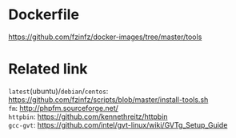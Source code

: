 # Dockerfile
https://github.com/fzinfz/docker-images/tree/master/tools

# Related link
`latest`(ubuntu)/`debian`/`centos`: https://github.com/fzinfz/scripts/blob/master/install-tools.sh  
`fm`: http://phpfm.sourceforge.net/  
`httpbin`: https://github.com/kennethreitz/httpbin   
`gcc-gvt`: https://github.com/intel/gvt-linux/wiki/GVTg_Setup_Guide  
